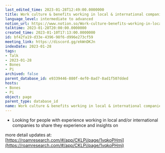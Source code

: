 ```yaml
---
last_edited_time: 2023-01-28T12:49:00.0000000
title: Work culture & benefits working in local & international companies
language_level: intermediate to advanced
notion_url: https://www.notion.so/Work-culture-benefits-working-in-local-international-companies-bf42fa19d33e439698f6d996e273cf59
talktime: 2023-01-28T20:00:00.0000000
created_time: 2023-01-10T17:13:00.0000000
id: bf42fa19-d33e-4396-98f6-d996e273cf59
meeting_link: https://discord.gg/ekWnDKJn
indexDate: 2023-01-28
tags:
- Talk
- 2023-01-28
- Bones
- Pi
archived: false
parent_database_id: e9339446-880f-4ef0-8ad7-8ad1f507dded
hosts:
- Bones
- Pi
object: page
parent_type: database_id
name: Work culture & benefits working in local & international companies
---
```


   - Looking for people with experience working in local and/or international companies to share they experience and insights on

more detail updates at:
[https://roamresearch.com/#/app/CKLPi/page/1vqkoPHmj](https://roamresearch.com/#/app/CKLPi/page/1vqkoPHmj)

























